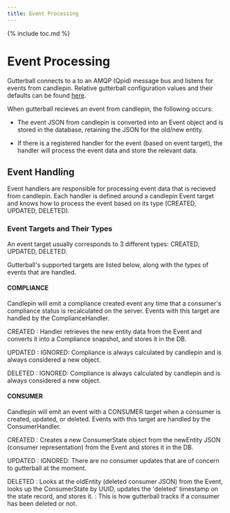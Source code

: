 ```yaml
---
title: Event Processing
---
```

{% include toc.md %}

# Event Processing

Gutterball connects to a to an AMQP (Qpid) message bus and listens for events from candlepin. Relative gutterball configuration values and their defaults can be found
[here](https://github.com/candlepin/candlepin/blob/master/gutterball/src/main/java/org/candlepin/gutterball/config/ConfigProperties.java).

When gutterball recieves an event from candlepin, the following occurs:

  * The event JSON from candlepin is converted into an Event object and is stored in the database, retaining the JSON for the old/new entity.

  * If there is a registered handler for the event (based on event target), the handler will process the event data and store the relevant data.

## Event Handling

Event handlers are responsible for processing event data that is recieved from candlepin. Each handler is defined around a candlepin Event target
and knows how to process the event based on its type (CREATED, UPDATED, DELETED).

### Event Targets and Their Types

An event target usually corresponds to 3 different types: CREATED, UPDATED, DELETED.

Gutterball's supported targets are listed below, along with the types of events that are handled.

#### COMPLIANCE

Candlepin will emit a compliance created event any time that a consumer's compliance status is recalculated on the server.
Events with this target are handled by the ComplianceHandler.

CREATED
: Handler retrieves the new entity data from the Event and converts it into a Compliance snapshot, and stores it in the DB.

UPDATED
: IGNORED: Compliance is always calculated by candlepin and is always considered a new object.

DELETED
: IGNORED: Compliance is always calculated by candlepin and is always considered a new object.


#### CONSUMER

Candlepin will emit an event with a CONSUMER target when a consumer is created, updated, or deleted. Events with this target are handled by the ConsumerHandler.

CREATED
: Creates a new ConsumerState object from the newEntity JSON (consumer representation) from the Event and stores it in the DB.

UPDATED
: IGNORED: There are no consumer updates that are of concern to gutterball at the moment.

DELETED
: Looks at the oldEntity (deleted consumer JSON) from the Event, looks up the ConsumerState by UUID, updates the 'deleted' timestamp on the state record, and stores it.
: This is how gutterball tracks if a consumer has been deleted or not.


